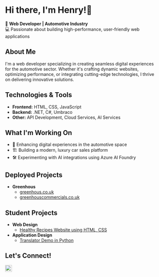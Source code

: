 <h1>Hi there, I'm Henry!👋<br/></h1>

🚗 <b>Web Developer | Automotive Industry</b><br>
💻 Passionate about building high-performance, user-friendly web applications

<h2>About Me</h2>

I'm a web developer specializing in creating seamless digital experiences for the automotive sector. Whether it's crafting dynamic websites, optimizing performance, or integrating cutting-edge technologies, I thrive on delivering innovative solutions.

<h2>Technologies & Tools</h2>

- <b>Frontend:</b> HTML, CSS, JavaScript
- <b>Backend:</b> .NET, C#, Umbraco
- <b>Other:</b> API Development, Cloud Services, AI Services

<h2>What I'm Working On</h2>

- 🚀 Enhancing digital experiences in the automotive space
- 🏗️ Building a modern, luxury car sales platform
- 🛠️ Experimenting with AI integrations using Azure AI Foundry

<h2>Deployed Projects</h2>

- <b>Greenhous</b>
  - [greenhous.co.uk](https://www.greenhous.co.uk/)
  - [greenhouscommercials.co.uk](https://www.greenhouscommercials.co.uk/)

<h2>Student Projects</h2>

- <b>Web Design</b>
  - [Healthy Recipes Website using HTML, CSS](https://github.com/riiisho/HealthyRecipesWebsite)
- <b>Application Design</b>
  - [Translator Demo in Python](https://github.com/riiisho/TranslatorDemo)

<h2>Let's Connect!</h2>

[<img align="left" alt="HenryShore | LinkedIn" width="22px" src="https://cdn.jsdelivr.net/npm/simple-icons@v3/icons/linkedin.svg" />][linkedin]

[linkedin]: https://www.linkedin.com/in/henryshore/
